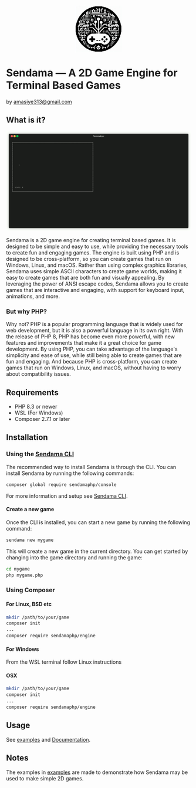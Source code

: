 <div align="center">
    <img src="logo.jpg" alt="Sendama 2d Game Engine" width="128" height="128" align="center">    
</div>

# Sendama &mdash; A 2D Game Engine for Terminal Based Games
by amasiye313@gmail.com

## What is it?

![Sendama](examples/blasters/blasters.gif)

Sendama is a 2D game engine for creating terminal based games. It is designed to be simple and easy to use, while 
providing the necessary tools to create fun and engaging games. The engine is built using PHP and is designed to be 
cross-platform, so you can create games that run on Windows, Linux, and macOS. Rather than using complex graphics 
libraries, Sendama uses simple ASCII characters to create game worlds, making it easy to create games that are both 
fun and visually appealing. By leveraging the power of ANSI escape codes, Sendama allows you to create games that are 
interactive and engaging, with support for keyboard input, animations, and more.

### But why PHP?
Why not? PHP is a popular programming language that is widely used for web development, but it is also a powerful 
language in its own right. With the release of PHP 8, PHP has become even more powerful, with new features and 
improvements that make it a great choice for game development. By using PHP, you can take advantage of the language's 
simplicity and ease of use, while still being able to create games that are fun and engaging. And because PHP is 
cross-platform, you can create games that run on Windows, Linux, and macOS, without having to worry about 
compatibility issues. 

## Requirements
- PHP 8.3 or newer
- WSL (For Windows)
- Composer 2.7.1 or later 

## Installation

### Using the [Sendama CLI](https://github.com/atatusoft-ltd/sendama-console)
The recommended way to install Sendama is through the CLI. You can install Sendama by running the following commands:

```bash
composer global require sendamaphp/console
```

For more information and setup see [Sendama CLI](https://github.com/atatusoft-ltd/sendama-console).

#### Create a new game
Once the CLI is installed, you can start a new game by running the following command:

```bash
sendama new mygame
```

This will create a new game in the current directory. You can get started by changing into the game directory and running the game:

```bash
cd mygame
php mygame.php
``` 

### Using Composer
#### For Linux, BSD etc
```bash
mkdir /path/to/your/game
composer init
...
composer require sendamaphp/engine
```

#### For Windows
From the WSL terminal follow Linux instructions

#### OSX
```bash
mkdir /path/to/your/game
composer init
...
composer require sendamaphp/engine
```

## Usage
See [examples](examples/EXAMPLES.md) and [Documentation](docs/DOCS.md).

## Notes
The examples in [examples]() are made to demonstrate how Sendama may be used to make simple 2D games.
